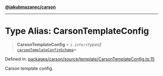 [**@jakubmazanec/carson**](../README.md)

---

# Type Alias: CarsonTemplateConfig

> **CarsonTemplateConfig** = `z.infer`\<_typeof_
> [`carsonTemplateConfigSchema`](../variables/carsonTemplateConfigSchema.md)\>

Defined in:
[packages/carson/source/template/CarsonTemplateConfig.ts:15](https://github.com/jakubmazanec/tools/blob/d956cf350ae3e6bad1df754a19dfbabb088c1451/packages/carson/source/template/CarsonTemplateConfig.ts#L15)

Carson template config.
